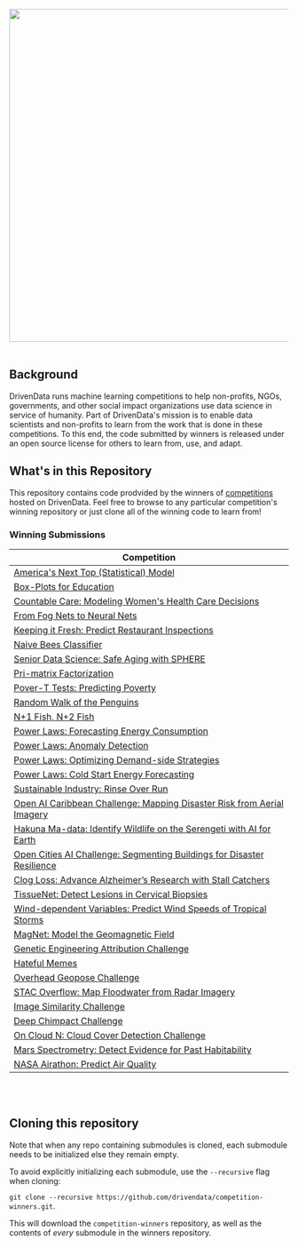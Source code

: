 [<img src='https://s3.amazonaws.com/drivendata-public-assets/logo-white-blue.png' width="600">](https://www.drivendata.org/)
<br><br>

## Background

DrivenData runs machine learning competitions to help non-profits, NGOs, governments, and other social impact organizations use data science in service of humanity. Part of DrivenData's mission is to enable data scientists and non-profits to learn from the work that is done in these competitions. To this end, the code submitted by winners is released under an open source license for others to learn from, use, and adapt.

## What's in this Repository
This repository contains code prodvided by the winners of [competitions](https://www.drivendata.org/competitions/) hosted on DrivenData. Feel free to browse to any particular competition's winning repository or just clone all of the winning code to learn from!

### Winning Submissions

| Competition
| ---
| [America's Next Top (Statistical) Model](https://github.com/drivendataorg/americas-next-top-statistical-model)
| [Box-Plots for Education](https://github.com/drivendataorg/box-plots-for-education)
| [Countable Care: Modeling Women's Health Care Decisions](https://github.com/drivendataorg/countable-care)
| [From Fog Nets to Neural Nets](https://github.com/drivendataorg/from-fog-nets-to-neural-nets)
| [Keeping it Fresh: Predict Restaurant Inspections](https://github.com/drivendataorg/keeping-it-fresh)
| [Naive Bees Classifier](https://github.com/drivendataorg/naive-bees-classifier)
| [Senior Data Science: Safe Aging with SPHERE](https://github.com/drivendataorg/senior-data-science)
| [Pri-matrix Factorization](https://github.com/drivendataorg/pri-matrix-factorization)
| [Pover-T Tests: Predicting Poverty](https://github.com/drivendataorg/pover-t-tests)
| [Random Walk of the Penguins](https://github.com/drivendataorg/random-walk-of-the-penguins)
| [N+1 Fish, N+2 Fish](https://github.com/drivendataorg/n-plus-one-fish)
| [Power Laws: Forecasting Energy Consumption](https://github.com/drivendataorg/power-laws-forecasting)
| [Power Laws: Anomaly Detection](https://github.com/drivendataorg/power-laws-anomalies)
| [Power Laws: Optimizing Demand-side Strategies](https://github.com/drivendataorg/power-laws-optimization)
| [Power Laws: Cold Start Energy Forecasting](https://github.com/drivendataorg/power-laws-cold-start)
| [Sustainable Industry: Rinse Over Run](https://github.com/drivendataorg/rinse-over-run)
| [Open AI Caribbean Challenge: Mapping Disaster Risk from Aerial Imagery](https://github.com/drivendataorg/open-ai-caribbean)
| [Hakuna Ma-data: Identify Wildlife on the Serengeti with AI for Earth](https://github.com/drivendataorg/hakuna-madata)
| [Open Cities AI Challenge: Segmenting Buildings for Disaster Resilience](https://github.com/drivendataorg/open-cities-ai-challenge)
| [Clog Loss: Advance Alzheimer’s Research with Stall Catchers](https://github.com/drivendataorg/clog-loss-alzheimers-research)
| [TissueNet: Detect Lesions in Cervical Biopsies](https://github.com/drivendataorg/tissuenet-cervical-biopsies)
| [Wind-dependent Variables: Predict Wind Speeds of Tropical Storms](https://github.com/drivendataorg/wind-dependent-variables)
| [MagNet: Model the Geomagnetic Field](https://github.com/drivendataorg/magnet-geomagnetic-field)
| [Genetic Engineering Attribution Challenge](https://zenodo.org/record/4774228#.YQRNnXVKgkF)
| [Hateful Memes](https://github.com/drivendataorg/hateful-memes.git)
| [Overhead Geopose Challenge](https://github.com/drivendataorg/overhead-geopose-challenge)
| [STAC Overflow: Map Floodwater from Radar Imagery](https://github.com/drivendataorg/stac-overflow)
| [Image Similarity Challenge](https://github.com/drivendataorg/image-similarity-challenge)
| [Deep Chimpact Challenge](https://github.com/drivendataorg/deep-chimpact-winners)
| [On Cloud N: Cloud Cover Detection Challenge](https://github.com/drivendataorg/cloud-cover)
| [Mars Spectrometry: Detect Evidence for Past Habitability](https://github.com/drivendataorg/mars-spectrometry)
| [NASA Airathon: Predict Air Quality](https://github.com/drivendataorg/nasa-airathon)




<br><br>


## Cloning this repository

Note that when any repo containing submodules is cloned, each submodule needs to be initialized else they remain empty.

To avoid explicitly initializing each submodule, use the `--recursive` flag when cloning:

`git clone --recursive https://github.com/drivendata/competition-winners.git`.

This will download the `competition-winners` repository, as well as the contents of _every_ submodule in the winners repository.
